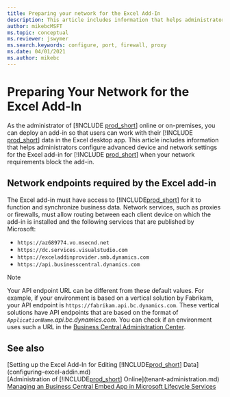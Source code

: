 ```yaml
---
title: Preparing your network for the Excel Add-In
description: This article includes information that helps administrators configure advanced device and network settings for the Excel add-in for Business Central.
author: mikebcMSFT
ms.topic: conceptual
ms.reviewer: jswymer
ms.search.keywords: configure, port, firewall, proxy
ms.date: 04/01/2021
ms.author: mikebc
---
```


# Preparing Your Network for the Excel Add-In

As the administrator of [!INCLUDE [prod_short](../developer/includes/prod_short.md)] online or on-premises, you can deploy an add-in so that users can work with their [!INCLUDE [prod_short](../developer/includes/prod_short.md)] data in the Excel desktop app. This article includes information that helps administrators configure advanced device and network settings for the Excel add-in for [!INCLUDE [prod_short](../developer/includes/prod_short.md)] when your network requirements block the add-in.  

## Network endpoints required by the Excel add-in

The Excel add-in must have access to [!INCLUDE[prod_short](../includes/prod_short.md)] for it to function and synchronize business data. Network services, such as proxies or firewalls, must allow routing between each client device on which the add-in is installed and the following services that are published by Microsoft:

- `https://az689774.vo.msecnd.net`
- `https://dc.services.visualstudio.com`
- `https://exceladdinprovider.smb.dynamics.com`
- `https://api.businesscentral.dynamics.com`

> [!NOTE]
> Your API endpoint URL can be different from these default values. For example, if your environment is based on a vertical solution by Fabrikam, your API endpoint is `https://fabrikam.api.bc.dynamics.com`. These vertical solutions have API endpoints that are based on the format of *`ApplicationName`.api.bc.dynamics.com*. You can check if an environment uses such a URL in the [Business Central Administration Center](tenant-admin-center.md).

## See also

[Setting up the Excel Add-In for Editing [!INCLUDE[prod_short](../developer/includes/prod_short.md)] Data](configuring-excel-addin.md)  
[Administration of [!INCLUDE[prod_short](../includes/prod_short.md)] Online](tenant-administration.md)  
[Managing an Business Central Embed App in Microsoft Lifecycle Services](../deployment/embed-app-lifecycle-services.md#self-service-iw-sign-up---evaluation)  
